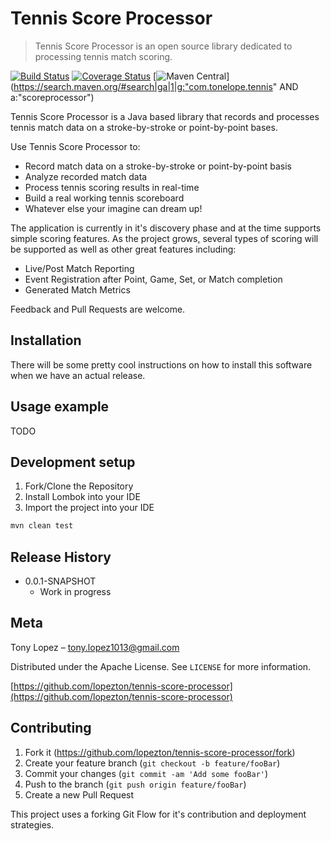# Tennis Score Processor
> Tennis Score Processor is an open source library dedicated to processing tennis match scoring.

[![Build Status](https://travis-ci.org/lopezton/tennis-score-processor.svg?branch=master)](https://travis-ci.org/lopezton/tennis-score-processor)
[![Coverage Status](https://coveralls.io/repos/github/lopezton/tennis-score-processor/badge.svg?branch=master)](https://coveralls.io/github/lopezton/tennis-score-processor?branch=master)
[![Maven Central](https://img.shields.io/maven-central/v/org.apache.maven/apache-maven.svg)]
(https://search.maven.org/#search|ga|1|g:"com.tonelope.tennis" AND a:"scoreprocessor")


Tennis Score Processor is a Java based library that records and processes tennis match data on a stroke-by-stroke or point-by-point bases. 

Use Tennis Score Processor to:  

* Record match data on a stroke-by-stroke or point-by-point basis
* Analyze recorded match data
* Process tennis scoring results in real-time
* Build a real working tennis scoreboard
* Whatever else your imagine can dream up!

The application is currently in it's discovery phase and at the time supports simple scoring features. As the project grows, several types of scoring will be supported as well as other great features including:

* Live/Post Match Reporting
* Event Registration after Point, Game, Set, or Match completion
* Generated Match Metrics

Feedback and Pull Requests are welcome.

## Installation

There will be some pretty cool instructions on how to install this software when we have an actual release.

## Usage example

TODO

## Development setup

1. Fork/Clone the Repository
2. Install Lombok into your IDE
3. Import the project into your IDE

```sh
mvn clean test
```

## Release History

* 0.0.1-SNAPSHOT
    * Work in progress

## Meta

Tony Lopez – tony.lopez1013@gmail.com

Distributed under the Apache License. See ``LICENSE`` for more information.

[https://github.com/lopezton/tennis-score-processor](https://github.com/lopezton/tennis-score-processor)

## Contributing

1. Fork it (<https://github.com/lopezton/tennis-score-processor/fork>)
2. Create your feature branch (`git checkout -b feature/fooBar`)
3. Commit your changes (`git commit -am 'Add some fooBar'`)
4. Push to the branch (`git push origin feature/fooBar`)
5. Create a new Pull Request

This project uses a forking Git Flow for it's contribution and deployment strategies.